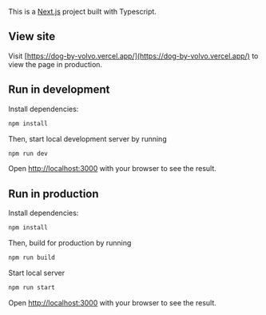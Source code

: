 This is a [Next.js](https://nextjs.org/) project built with Typescript.

## View site

Visit [https://dog-by-volvo.vercel.app/](https://dog-by-volvo.vercel.app/) to view the page in production.

## Run in development

Install dependencies:

```bash
npm install
```

Then, start local development server by running

```bash
npm run dev
```

Open [http://localhost:3000](http://localhost:3000) with your browser to see the result.

## Run in production

Install dependencies:

```bash
npm install
```

Then, build for production by running

```bash
npm run build
```

Start local server

```bash
npm run start
```

Open [http://localhost:3000](http://localhost:3000) with your browser to see the result.
